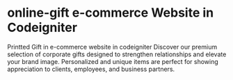 # online-gift e-commerce Website in Codeigniter
Printted Gift in e-commerce website in codeigniter 
Discover our premium selection of corporate gifts designed to strengthen relationships and elevate your brand image. Personalized and unique items are perfect for showing appreciation to clients, employees, and business partners.
